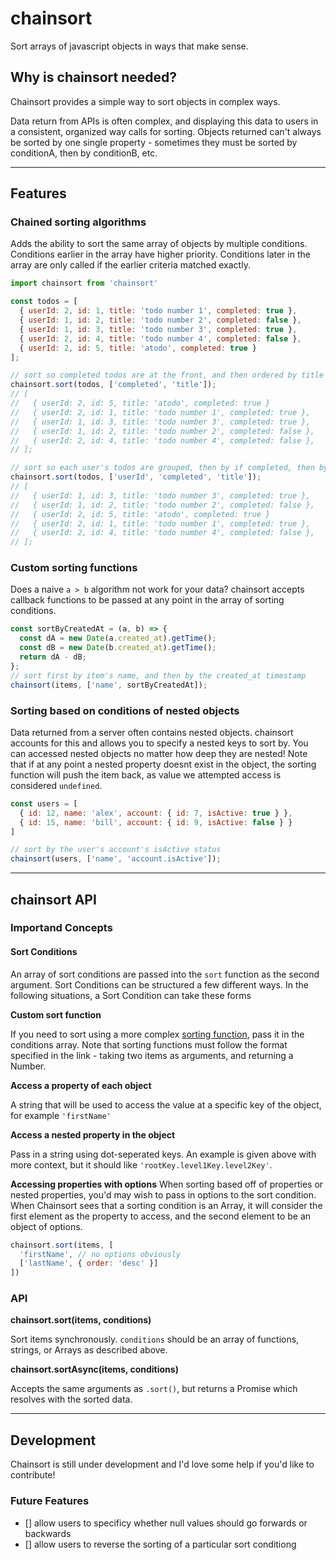 # chainsort

Sort arrays of javascript objects in ways that make sense.

## Why is chainsort needed?
Chainsort provides a simple way to sort objects in complex ways.

Data return from APIs is often complex, and displaying this data to users in a consistent, organized way calls for sorting. Objects returned can't always be sorted by one single property - sometimes they must be sorted by conditionA, then by conditionB, etc.

---

## Features

### Chained sorting algorithms
Adds the ability to sort the same array of objects by multiple conditions. Conditions earlier in the array have higher priority. Conditions later in the array are only called if the earlier criteria matched exactly.

```js
import chainsort from 'chainsort'

const todos = [
  { userId: 2, id: 1, title: 'todo number 1', completed: true },
  { userId: 1, id: 2, title: 'todo number 2', completed: false },
  { userId: 1, id: 3, title: 'todo number 3', completed: true },
  { userId: 2, id: 4, title: 'todo number 4', completed: false },
  { userId: 2, id: 5, title: 'atodo', completed: true }
];

// sort so completed todos are at the front, and then ordered by title
chainsort.sort(todos, ['completed', 'title']);
// [
//   { userId: 2, id: 5, title: 'atodo', completed: true }
//   { userId: 2, id: 1, title: 'todo number 1', completed: true },
//   { userId: 1, id: 3, title: 'todo number 3', completed: true },
//   { userId: 1, id: 2, title: 'todo number 2', completed: false },
//   { userId: 2, id: 4, title: 'todo number 4', completed: false },
// ];

// sort so each user's todos are grouped, then by if completed, then by title
chainsort.sort(todos, ['userId', 'completed', 'title']);
// [
//   { userId: 1, id: 3, title: 'todo number 3', completed: true },
//   { userId: 1, id: 2, title: 'todo number 2', completed: false },
//   { userId: 2, id: 5, title: 'atodo', completed: true }
//   { userId: 2, id: 1, title: 'todo number 1', completed: true },
//   { userId: 2, id: 4, title: 'todo number 4', completed: false },
// ];
```

### Custom sorting functions
Does a naive `a > b` algorithm not work for your data? chainsort accepts callback functions to be passed at any point in the array of sorting conditions.

```js
const sortByCreatedAt = (a, b) => {
  const dA = new Date(a.created_at).getTime();
  const dB = new Date(b.created_at).getTime();
  return dA - dB;
};
// sort first by item's name, and then by the created_at timestamp
chainsort(items, ['name', sortByCreatedAt]);
```

### Sorting based on conditions of nested objects
Data returned from a server often contains nested objects. chainsort accounts for this and allows you to specify a nested keys to sort by. You can accessed nested objects no matter how deep they are nested! Note that if at any point a nested property doesnt exist in the object, the sorting function will push the item back, as value we attempted access is considered `undefined`.

```js
const users = [
  { id: 12, name: 'alex', account: { id: 7, isActive: true } },
  { id: 15, name: 'bill', account: { id: 9, isActive: false } }
]

// sort by the user's account's isActive status
chainsort(users, ['name', 'account.isActive']);
```

---

## chainsort API
### Importand Concepts
#### Sort Conditions
An array of sort conditions are passed into the `sort` function as the second argument. Sort Conditions can be structured a few different ways. In the following situations, a Sort Condition can take these forms

**Custom sort function**

If you need to sort using a more complex [sorting function](https://developer.mozilla.org/en-US/docs/Web/JavaScript/Reference/Global_Objects/Array/sort), pass it in the conditions array. Note that sorting functions must follow the format specified in the link - taking two items as arguments, and returning a Number.

**Access a property of each object**

A string that will be used to access the value at a specific key of the object, for example `'firstName'`

**Access a nested property in the object**

Pass in a string using dot-seperated keys. An example is given above with more context, but it should like `'rootKey.level1Key.level2Key'`.

**Accessing properties with options**
When sorting based off of properties or nested properties, you'd may wish to pass in options to the sort condition. When Chainsort sees that a sorting condition is an Array, it will consider the first element as the property to access, and the second element to be an object of options.

```js
chainsort.sort(items, [
  'firstName', // no options obviously
  ['lastName', { order: 'desc' }]
])
```

### API

**chainsort.sort(items, conditions)**

Sort items synchronously. `conditions` should be an array of functions, strings, or Arrays as described above.

**chainsort.sortAsync(items, conditions)**

Accepts the same arguments as `.sort()`, but returns a Promise which resolves with the sorted data.

---

## Development

Chainsort is still under development and I'd love some help if you'd like to contribute!

### Future Features
- [] allow users to specificy whether null values should go forwards or backwards
- [] allow users to reverse the sorting of a particular sort conditiong
